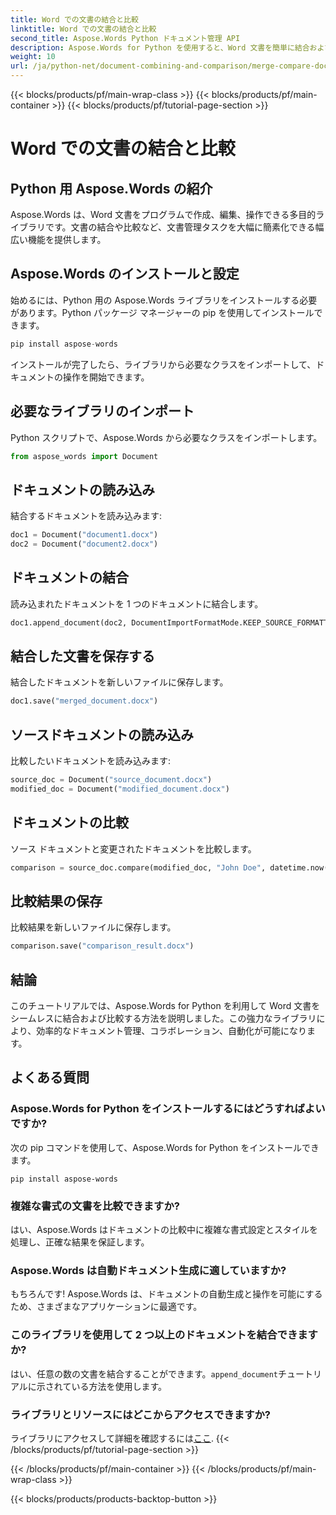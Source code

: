 ```yaml
---
title: Word での文書の結合と比較
linktitle: Word での文書の結合と比較
second_title: Aspose.Words Python ドキュメント管理 API
description: Aspose.Words for Python を使用すると、Word 文書を簡単に結合および比較できます。文書の操作、相違点の強調表示、タスクの自動化の方法を学びます。
weight: 10
url: /ja/python-net/document-combining-and-comparison/merge-compare-documents/
---
```


{{< blocks/products/pf/main-wrap-class >}}
{{< blocks/products/pf/main-container >}}
{{< blocks/products/pf/tutorial-page-section >}}

# Word での文書の結合と比較


## Python 用 Aspose.Words の紹介

Aspose.Words は、Word 文書をプログラムで作成、編集、操作できる多目的ライブラリです。文書の結合や比較など、文書管理タスクを大幅に簡素化できる幅広い機能を提供します。

## Aspose.Words のインストールと設定

始めるには、Python 用の Aspose.Words ライブラリをインストールする必要があります。Python パッケージ マネージャーの pip を使用してインストールできます。

```python
pip install aspose-words
```

インストールが完了したら、ライブラリから必要なクラスをインポートして、ドキュメントの操作を開始できます。

## 必要なライブラリのインポート

Python スクリプトで、Aspose.Words から必要なクラスをインポートします。

```python
from aspose_words import Document
```

## ドキュメントの読み込み

結合するドキュメントを読み込みます:

```python
doc1 = Document("document1.docx")
doc2 = Document("document2.docx")
```

## ドキュメントの結合

読み込まれたドキュメントを 1 つのドキュメントに結合します。

```python
doc1.append_document(doc2, DocumentImportFormatMode.KEEP_SOURCE_FORMATTING)
```

## 結合した文書を保存する

結合したドキュメントを新しいファイルに保存します。

```python
doc1.save("merged_document.docx")
```

## ソースドキュメントの読み込み

比較したいドキュメントを読み込みます:

```python
source_doc = Document("source_document.docx")
modified_doc = Document("modified_document.docx")
```

## ドキュメントの比較

ソース ドキュメントと変更されたドキュメントを比較します。

```python
comparison = source_doc.compare(modified_doc, "John Doe", datetime.now())
```

## 比較結果の保存

比較結果を新しいファイルに保存します。

```python
comparison.save("comparison_result.docx")
```

## 結論

このチュートリアルでは、Aspose.Words for Python を利用して Word 文書をシームレスに結合および比較する方法を説明しました。この強力なライブラリにより、効率的なドキュメント管理、コラボレーション、自動化が可能になります。

## よくある質問

### Aspose.Words for Python をインストールするにはどうすればよいですか?

次の pip コマンドを使用して、Aspose.Words for Python をインストールできます。
```
pip install aspose-words
```

### 複雑な書式の文書を比較できますか?

はい、Aspose.Words はドキュメントの比較中に複雑な書式設定とスタイルを処理し、正確な結果を保証します。

### Aspose.Words は自動ドキュメント生成に適していますか?

もちろんです! Aspose.Words は、ドキュメントの自動生成と操作を可能にするため、さまざまなアプリケーションに最適です。

### このライブラリを使用して 2 つ以上のドキュメントを結合できますか?

はい、任意の数の文書を結合することができます。`append_document`チュートリアルに示されている方法を使用します。

### ライブラリとリソースにはどこからアクセスできますか?

ライブラリにアクセスして詳細を確認するには[ここ](https://releases.aspose.com/words/python/).
{{< /blocks/products/pf/tutorial-page-section >}}

{{< /blocks/products/pf/main-container >}}
{{< /blocks/products/pf/main-wrap-class >}}

{{< blocks/products/products-backtop-button >}}
